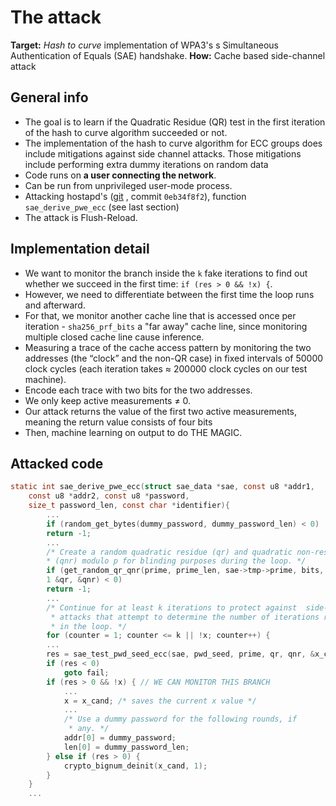 The attack
==========
**Target:** *Hash to curve* implementation of WPA3's s Simultaneous Authentication of Equals (SAE) handshake.
**How:** Cache based side-channel attack

## General info
* The goal is to learn if the Quadratic Residue (QR) test
in the first iteration of the hash to curve algorithm succeeded or not.
* The implementation of the
hash to curve algorithm for ECC groups does include mitigations
against side channel attacks. Those mitigations include performing extra dummy iterations on random data
* Code runs on **a user connecting the network**.
* Can be run from unprivileged user-mode process.
* Attacking hostapd's ([git](git://w1.fi/hostap.git) , commit `0eb34f8f2`), function `sae_derive_pwe_ecc` (see last section)
* The attack is Flush-Reload.

## Implementation detail

* We want to monitor the branch inside the `k` fake iterations to find out whether we succeed in the first time: `if (res > 0 && !x) {`.
* However, we need to differentiate between the first time the loop runs and afterward. 
* For that, we monitor another cache line that is accessed once per iteration - `sha256_prf_bits` a "far away" cache line, since monitoring multiple closed cache line cause inference.
* Measuring a trace of the cache access pattern by monitoring the two addresses (the “clock” and the non-QR case) in fixed intervals of 50000 clock cycles (each iteration takes ≈ 200000 clock cycles on our test machine).
* Encode each trace with two bits for the two addresses.
* We only keep active measurements ≠ 0.
* Our attack returns the value of the first two active
measurements, meaning the return value consists of four bits
* Then, machine learning on output to do THE MAGIC.

## Attacked code
```c
static int sae_derive_pwe_ecc(struct sae_data *sae, const u8 *addr1,
    const u8 *addr2, const u8 *password,
    size_t password_len, const char *identifier){
        ...
        if (random_get_bytes(dummy_password, dummy_password_len) < 0)
        return -1;
        ...
        /* Create a random quadratic residue (qr) and quadratic non-residue
        * (qnr) modulo p for blinding purposes during the loop. */
        if (get_random_qr_qnr(prime, prime_len, sae->tmp->prime, bits,
        1 &qr, &qnr) < 0)
        return -1;
        ...
        /* Continue for at least k iterations to protect against  side-channel
         * attacks that attempt to determine the number of iterations required
         * in the loop. */
        for (counter = 1; counter <= k || !x; counter++) {
        ...
        res = sae_test_pwd_seed_ecc(sae, pwd_seed, prime, qr, qnr, &x_cand);
        if (res < 0)
            goto fail;
        if (res > 0 && !x) { // WE CAN MONITOR THIS BRANCH
            ...
            x = x_cand; /* saves the current x value */
            ...
            /* Use a dummy password for the following rounds, if
             * any. */
            addr[0] = dummy_password;
            len[0] = dummy_password_len;
        } else if (res > 0) {
            crypto_bignum_deinit(x_cand, 1);
        }
    }
    ...
```